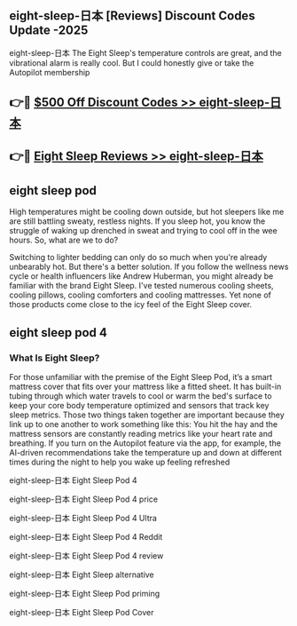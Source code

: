 ## eight-sleep-日本 [Reviews​] Discount Codes Update -2025

eight-sleep-日本 The Eight Sleep's temperature controls are great, and the vibrational alarm is really cool. But I could honestly give or take the Autopilot membership

## 👉🔴 [$500 Off Discount Codes >> eight-sleep-日本](http://download.freeplayer.one?title=eight-sleep-日本&ref=18-ES)

## 👉🔴 [Eight Sleep Reviews >> eight-sleep-日本](http://download.freeplayer.one?title=eight-sleep-日本&ref=18-ES)

## eight sleep pod

High temperatures might be cooling down outside, but hot sleepers like me are still battling sweaty, restless nights. If you sleep hot, you know the struggle of waking up drenched in sweat and trying to cool off in the wee hours. So, what are we to do?

Switching to lighter bedding can only do so much when you're already unbearably hot. But there's a better solution. If you follow the wellness news cycle or health influencers like Andrew Huberman, you might already be familiar with the brand Eight Sleep. I've tested numerous cooling sheets, cooling pillows, cooling comforters and cooling mattresses. Yet none of those products come close to the icy feel of the Eight Sleep cover.

## eight sleep pod 4

### What Is Eight Sleep?

For those unfamiliar with the premise of the Eight Sleep Pod, it’s a smart mattress cover that fits over your mattress like a fitted sheet. It has built-in tubing through which water travels to cool or warm the bed's surface to keep your core body temperature optimized and sensors that track key sleep metrics. Those two things taken together are important because they link up to one another to work something like this: You hit the hay and the mattress sensors are constantly reading metrics like your heart rate and breathing. If you turn on the Autopilot feature via the app, for example, the AI-driven recommendations take the temperature up and down at different times during the night to help you wake up feeling refreshed

eight-sleep-日本 Eight Sleep Pod 4

eight-sleep-日本 Eight Sleep Pod 4 price

eight-sleep-日本 Eight Sleep Pod 4 Ultra

eight-sleep-日本 Eight Sleep Pod 4 Reddit

eight-sleep-日本 Eight Sleep Pod 4 review

eight-sleep-日本 Eight Sleep alternative

eight-sleep-日本 Eight Sleep Pod priming

eight-sleep-日本 Eight Sleep Pod Cover